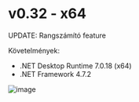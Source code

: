 # v0.32 - x64

UPDATE: Rangszámító feature

Követelmények:
- .NET Desktop Runtime 7.0.18 (x64)
- .NET Framework 4.7.2

![image](https://github.com/polini46corvinus/LepcsosMatrix/assets/160756175/c097ff77-a519-4860-b4ef-80d4c7aa787d)
